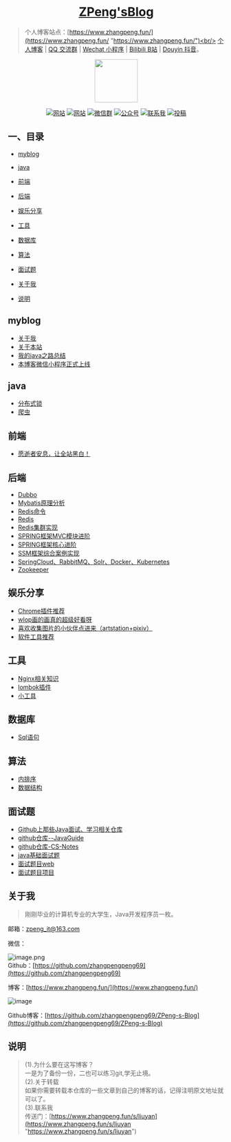 <h1 align="center"><a href="https://github.com/zhangpengpeng69/ZPeng-s-Blog" target="_blank">ZPeng'sBlog</a></h1>

>个人博客站点：[https://www.zhangpeng.fun/](https://www.zhangpeng.fun/ "https://www.zhangpeng.fun/")<br/>
> [个人博客](https://www.zhangpeng.fun/) | [QQ 交流群](https://jq.qq.com/?_wv=1027&k=5VyKjuK) | [Wechat 小程序](https://www.zhangpeng.fun/s/liuyan) | [Bilibili B站](https://www.zhangpeng.fun/s/liuyan) | [Douyin 抖音](https://www.zhangpeng.fun/s/liuyan)。
<p align="center">
<a href="https://www.zhangpeng.fun/" target="_blank">
	<img src="https://github.com/zhangpengpeng69/ZPeng-s-Blog/blob/master/images/readme/timg.jpg" width="100"/>
</a>
</p>




<p align="center">
  <a href="https://www.zhangpeng.fun/"><img src="https://img.shields.io/badge/myblog-进入-brightgreen.svg" alt="网站"></a>
<a href="https://jq.qq.com/?_wv=1027&k=5VyKjuK"><img src="https://img.shields.io/badge/QQ群-加入-yellow.svg" alt="网站"></a>
  <a href="https://www.zhangpeng.fun/s/liuyan"><img src="https://img.shields.io/badge/小程序-订阅-blue.svg" alt="微信群"></a>
  <a href="https://www.zhangpeng.fun/s/liuyan"><img src="https://img.shields.io/badge/%E5%85%AC%E4%BC%97%E5%8F%B7-订阅-lightgrey.svg" alt="公众号"></a>
  <a href="https://www.zhangpeng.fun/s/liuyan"><img src="https://img.shields.io/badge/联系我-点击-important.svg" alt="联系我"></a>
  <a href="https://www.zhangpeng.fun/s/liuyan"><img src="https://img.shields.io/badge/other-进入-critical.svg" alt="投稿"></a>
</p>

## 一、目录


- [myblog](#myblog)
   
- [java](#java)

- [前端](#前端)

- [后端](#后端)
 
- [娱乐分享](#娱乐分享)

- [工具](#工具)

- [数据库](#数据库)

- [算法](#算法)

- [面试题](#面试题)


- [关于我](#关于我)

- [说明](#说明)


## myblog

* [关于我](myblog/关于我.md)
* [关于本站](myblog/关于本站.md)
* [我的java之路总结](myblog/我的java之路总结.md)
* [本博客微信小程序正式上线](myblog/本博客微信小程序正式上线.md)

## java
* [分布式锁](java/分布式锁.md)
* [爬虫](java/爬虫.md)
## 前端
* [愿逝者安息，让全站黑白！](前端/愿逝者安息，让全站黑白！.md)
## 后端
* [Dubbo](后端/Dubbo.md)
* [Mybatis原理分析](后端/Mybatis原理分析.md)
* [Redis命令](后端/Redis命令.md)
* [Redis](后端/Redis.md)
* [Redis集群实现](后端/Redis集群实现.md)
* [SPRING框架MVC模块进阶](后端/SPRING框架MVC模块进阶.md)
* [SPRING框架核心进阶](后端/SPRING框架核心进阶.md)
* [SSM框架综合案例实现](后端/SSM框架综合案例实现.md)
* [SpringCloud、RabbitMQ、Solr、Docker、Kubernetes](后端/SpringCloud、RabbitMQ、Solr、Docker、Kubernetes.md)
* [Zookeeper](后端/Zookeeper.md)
## 娱乐分享
* [Chrome插件推荐](娱乐分享/Chrome插件推荐.md)
* [wlop画的画真的超级好看呀](娱乐分享/wlop画的画真的超级好看呀.md)
* [喜欢收集图片的小伙伴点进来（artstation+pixiv）](娱乐分享/喜欢收集图片的小伙伴点进来（artstation+pixiv）.md)
* [软件工具推荐](娱乐分享/软件工具推荐.md)
## 工具
* [Nginx相关知识](工具/Nginx相关知识.md)
* [lombok插件](工具/lombok插件.md)
* [小工具](工具/小工具.md)
## 数据库
* [Sql语句](数据库/Sql语句.md)
## 算法
* [内排序](算法/内排序.md)
* [数据结构](算法/数据结构.md)
## 面试题
* [Github上那些Java面试、学习相关仓库](面试题/Github上那些Java面试、学习相关仓库.md)
* [github仓库--JavaGuide](面试题/github仓库--JavaGuide.md)
* [github仓库-CS-Notes](面试题/github仓库-CS-Notes.md)
* [java基础面试题](面试题/java基础面试题.md)
* [面试题目web](面试题/面试题目web.md)
* [面试题目项目](面试题/面试题目项目.md)




## 关于我

>刚刚毕业的计算机专业的大学生，Java开发程序员一枚。<br/>

邮箱：zpeng_it@163.com<br/>

微信：

![image.png](https://www.zhangpeng.fun/upload/2020/04/image-d0b96c5b99304fda9bc3fb49ed8b33d2.png)<br/>
Github：[https://github.com/zhangpengpeng69](https://github.com/zhangpengpeng69)<br/>

博客：[https://www.zhangpeng.fun/](https://www.zhangpeng.fun/)<br/>

![image](https://github.com/zhangpengpeng69/ZPeng-s-Blog/blob/master/images/readme/%E5%8D%9A%E5%AE%A2%E7%95%8C%E9%9D%A2.png)

Github博客：[https://github.com/zhangpengpeng69/ZPeng-s-Blog](https://github.com/zhangpengpeng69/ZPeng-s-Blog)<br/>

## 说明
>(1).为什么要在这写博客？<br/>
一是为了备份一份，二也可以练习git,学无止境。<br/>
(2).关于转载<br/>
如果你需要转载本仓库的一些文章到自己的博客的话，记得注明原文地址就可以了。<br/>
(3).联系我<br/>
传送门：[https://www.zhangpeng.fun/s/liuyan](https://www.zhangpeng.fun/s/liuyan "https://www.zhangpeng.fun/s/liuyan")